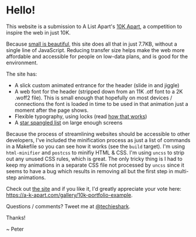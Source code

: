 # Hello!

This website is a submission to A List Apart's [10K Apart](https://a-k-apart.com/), a competition to inspire the web in just 10K. 

Because [small is beautiful](https://en.wikipedia.org/wiki/Small_Is_Beautiful), this site does all that in just 7.7KB, without a single line of JavaScript. Reducing transfer size helps make the web more affordable and accessible for people on low-data plans, and is good for the environment.

The site has:

* A slick custom animated entrance for the header (slide in and jiggle)
* A web font for the header (stripped down from an 11K .otf font to a 2K .woff2 file). This is small enough that hopefully on most devices / connections the font is loaded in time to be used in that animation just a moment after the page shows.
* Flexible typography, using locks (read [how that works](http://blog.typekit.com/2016/08/17/flexible-typography-with-css-locks/))
* A [star spangled list](http://codepen.io/techieshark/pen/EgkObw) on large enough screens

Because the process of streamlining websites should be accessible to other developers, I've included the minification process as just a list of commands in a Makefile so you can see how it works (see the `build` target). I'm using `html-minifier` and `postcss` to minifiy HTML & CSS. 
I'm using `uncss` to strip out any unused CSS rules, which is great. The only tricky thing is I had to keep my animations in a separate CSS file not processed by `uncss` since it seems to have a bug which results in removing all but the first step in multi-step animations.

Check out [the site](https://10k-portfolio-example-10kapart2016.azurewebsites.net/) and if you like it, I'd greatly appreciate your vote here: https://a-k-apart.com/gallery/10k-portfolio-example.

Questions / comments? Tweet me at [@techieshark](http://twitter.com/techieshark).

Thanks!

~ Peter
